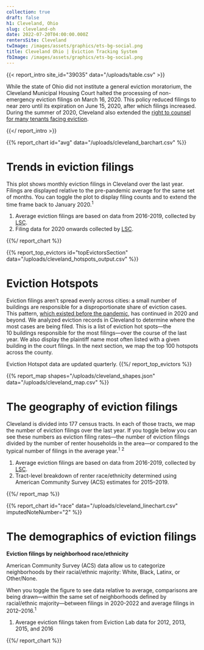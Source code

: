 ```yaml
---
collection: true
draft: false
h1: Cleveland, Ohio
slug: cleveland-oh
date: 2022-07-20T04:00:00.000Z
rentersSite: Cleveland
twImage: /images/assets/graphics/ets-bg-social.png
title: Cleveland Ohio | Eviction Tracking System
fbImage: /images/assets/graphics/ets-bg-social.png
---
```


{{< report_intro site_id="39035" data="/uploads/table.csv" >}}

While the state of Ohio did not institute a general eviction moratorium, the Cleveland Municipal Housing Court halted the processing of non-emergency eviction filings on March 16, 2020. This policy reduced filings to near zero until its expiration on June 15, 2020, after which filings increased. During the summer of 2020, Cleveland also extended the [right to counsel for many tenants facing eviction](https://freeevictionhelp.org/).



[](https://twitter.com/intent/tweet?url=https%3A%2F%2Fstaging--eviction-lab.netlify.app%2Feviction-tracking%2Fkansas-city-mo%2F)

{{</ report_intro >}}


{{% report_chart id="avg" data="/uploads/cleveland_barchart.csv" %}}

# Trends in eviction filings

This plot shows monthly eviction filings in Cleveland over the last year. Filings are displayed relative to the pre-pandemic average for the same set of months. You can toggle the plot to display filing counts and to extend the time frame back to January 2020.<sup>1</sup>

1. Average eviction filings are based on data from 2016-2019, collected by [LSC](https://www.lsc.gov/).
2. Filing data for 2020 onwards collected by [LSC](https://www.lsc.gov/).



{{%/ report_chart %}}



{{% report_top_evictors id="topEvictorsSection" data="/uploads/cleveland_hotspots_output.csv" %}}


# Eviction Hotspots

Eviction filings aren’t spread evenly across cities: a small number of buildings are responsible for a disproportionate share of eviction cases. This pattern, [which existed before the pandemic](https://evictionlab.org/top-evicting-landlords-drive-us-eviction-crisis/), has continued in 2020 and beyond. We analyzed eviction records in Cleveland to determine where the most cases are being filed. This is a list of eviction hot spots—the 10 buildings responsible for the most filings—over the course of the last year. We also display the plaintiff name most often listed with a given building in the court filings. In the next section, we map the top 100 hotspots across the county.

Eviction Hotspot data are updated quarterly.
{{%/ report_top_evictors %}}



{{% report_map shapes="/uploads/cleveland_shapes.json" data="/uploads/cleveland_map.csv" %}}



# The geography of eviction filings

Cleveland is divided into 177 census tracts. In each of those tracts, we map the number of eviction filings over the last year. If you toggle below you can see these numbers as eviction filing rates—the number of eviction filings divided by the number of renter households in the area—or compared to the typical number of filings in the average year.<sup>1</sup> <sup>2</sup>

1. Average eviction filings are based on data from 2016-2019, collected by [LSC](https://www.lsc.gov/).
2. Tract-level breakdown of renter race/ethnicity determined using American Community Survey (ACS) estimates for 2015–2019.



{{%/ report_map %}}



{{% report_chart id="race" data="/uploads/cleveland_linechart.csv" imputedNoteNumber="2" %}}

# The demographics of eviction filings

**Eviction filings by neighborhood race/ethnicity**

American Community Survey (ACS) data allow us to categorize neighborhoods by their racial/ethnic majority: White, Black, Latinx, or Other/None. 

When you toggle the figure to see data relative to average, comparisons are being drawn—within the same set of neighborhoods defined by racial/ethnic majority—between filings in 2020-2022 and average filings in 2012–2016.<sup>1</sup>

1. Average eviction filings taken from Eviction Lab data for 2012, 2013, 2015, and 2016


{{%/ report_chart %}}
